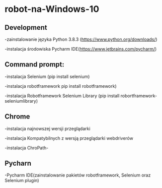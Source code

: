# robot-na-Windows-10

## Development
-zainstalowanie języka Python 3.8.3 (https://www.python.org/downloads/)

-instalacja środowiska Pycharm IDE(https://www.jetbrains.com/pycharm/)
## Command prompt:
 -instalacja Selenium (pip install selenium)
 
 -instalacja robotframework pip install robotframework)
 
 -instalacja Robotframework Selenium Library (pip install robortframework-seleniumlibrary)
## Chrome
 -instalacja najnowszej wersji przeglądarki

 -instalacja Kompatybilnych z wersją przeglądarki webdriverów
 
 -instalacja ChroPath-
 
 ## Pycharn
 -Pycharm IDE(zainstalowanie pakietów robotframework, Selenium oraz Selenium plugin)
